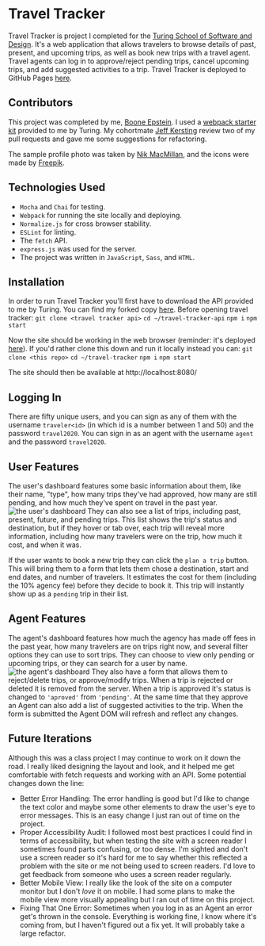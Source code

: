 # Travel Tracker
Travel Tracker is project I completed for the [Turing School of Software and Design](https://turing.io/). It's a web application that allows travelers to browse details of past, present, and upcoming trips, as well as book new trips with a travel agent. Travel agents can log in to approve/reject pending trips, cancel upcoming trips, and add suggested activities to a trip. Travel Tracker is deployed to GitHub Pages [here](https://deadbelly.github.io/travel-tracker/).

## Contributors
This project was completed by me, [Boone Epstein](https://github.com/deadbelly). I used a [webpack starter kit](https://github.com/turingschool-examples/webpack-starter-kit) provided to me by Turing. My cohortmate [Jeff Kersting](https://github.com/JeffKersting) review two of my pull requests and gave me some suggestions for refactoring. 

The sample profile photo was taken by [Nik MacMillan]([https://stocksnap.io/author/35173"](https://stocksnap.io/author/35173%22)), and the icons were made by [Freepik]([https://www.flaticon.com/authors/freepik](https://www.flaticon.com/authors/freepik%22)).

## Technologies Used 
- `Mocha` and `Chai` for testing.
- `Webpack` for running the site locally and deploying. 
- `Normalize.js` for cross browser stability.
- `ESLint` for linting. 
- The `fetch` API.
- `express.js` was used for the server.
- The project was written in `JavaScript`, `Sass`, and `HTML`.

## Installation
In order to run Travel Tracker you'll first have to download the API provided to me by Turing. You can find my forked copy [here](https://github.com/deadbelly/travel-tracker-api). Before opening travel tracker: 
`git clone <travel tracker api>`
`cd ~/travel-tracker-api`
`npm i`
`npm start`

Now the site should be working in the web browser (reminder: it's deployed [here](https://deadbelly.github.io/travel-tracker/)).
If you'd rather clone this down and run it locally instead you can:
`git clone <this repo>`
`cd ~/travel-tracker`
`npm i`
`npm start`

The site should then be available at http://localhost:8080/

## Logging In
There are fifty unique users, and you can sign as any of them with the username `traveler<id>` (in which id is a number between 1 and 50) and the password `travel2020`. You can sign in as an agent with the username `agent` and the password `travel2020`.

## User Features
The user's dashboard features some basic information about them, like their name, "type", how many trips they've had approved, how many are still pending, and how much they've spent on travel in the past year. 
![the user's dashboard](https://github.com/deadbelly/travel-tracker/blob/main/src/images/screenshots/userscreen.png?raw=true)
They can also see a list of trips, including past, present, future, and pending trips. This list shows the trip's status and destination, but if they hover or tab over, each trip will reveal more information, including how many travelers were on the trip, how much it cost, and when it was. 

If the user wants to book a new trip they can click the `plan a trip` button. This will bring them to a form that lets them chose a destination, start and end dates, and number of travelers. It estimates the cost for them (including the 10% agency fee) before they decide to book it. This trip will instantly show up as a `pending` trip in their list. 

## Agent Features
The agent's dashboard features how much the agency has made off fees in the past year, how many travelers are on trips right now, and several filter options they can use to sort trips. They can choose to view only pending or upcoming trips, or they can search for a user by name. 
![the agent's dashboard](https://github.com/deadbelly/travel-tracker/blob/main/src/images/screenshots/adminscreen.png?raw=true)
They also have a form that allows them to reject/delete trips, or approve/modify trips. When a trip is rejected or deleted it is removed from the server. When a trip is approved it's status is changed to `'aproved'` from `'pending'`. At the same time that they approve an Agent can also add a list of suggested activities to the trip. When the form is submitted the Agent DOM will refresh and reflect any changes. 

## Future Iterations
Although this was a class project I may continue to work on it down the road. I really liked designing the layout and look, and it helped me get comfortable with fetch requests and working with an API. Some potential changes down the line:

- Better Error Handling: The error handling is good but I'd like to change the text color and maybe some other elements to draw the user's eye to error messages. This is an easy change I just ran out of time on the project.
- Proper Accessibility Audit: I followed most best practices I could find in terms of accessibility, but when testing the site with a screen reader I sometimes found parts confusing, or too dense. I'm sighted and don't use a screen reader so it's hard for me to say whether this reflected a problem with the site or me not being used to screen readers. I'd love to get feedback from someone who uses a screen reader regularly.
- Better Mobile View: I really like the look of the site on a computer monitor but I don't *love* it on mobile. I had some plans to make the mobile view more visually appealing but I ran out of time on this project. 
- Fixing That One Error: Sometimes when you log in as an Agent an error get's thrown in the console. Everything is working fine, I know where it's coming from, but I haven't figured out a fix yet. It will probably take a large refactor. 

